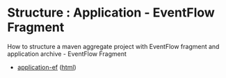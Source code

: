 # Structure : Application - EventFlow Fragment

How to structure a maven aggregate project with EventFlow fragment and application archive - EventFlow Fragment

* [application-ef](src/site/markdown/index.md) ([html](https://tibcosoftware.github.io/tibco-streaming-samples/10.4.2/structure/application/application-ef/))
